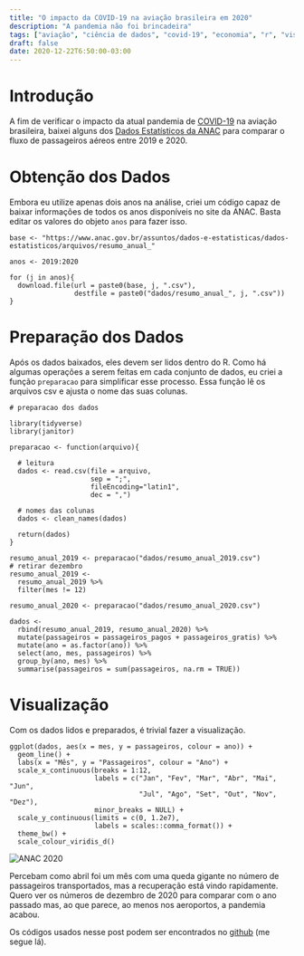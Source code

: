 ```yaml
---
title: "O impacto da COVID-19 na aviação brasileira em 2020"
description: "A pandemia não foi brincadeira"
tags: ["aviação", "ciência de dados", "covid-19", "economia", "r", "visualização"]
draft: false
date: 2020-12-22T6:50:00-03:00
---
```


# Introdução

A fim de verificar o impacto da atual pandemia de [COVID-19](https://marcusnunes.me/tags/covid-19) na aviação brasileira, baixei alguns dos [Dados Estatísticos da ANAC](https://www.anac.gov.br/assuntos/dados-e-estatisticas/dados-estatisticos/dados-estatisticos) para comparar o fluxo de passageiros aéreos entre 2019 e 2020.


# Obtenção dos Dados

Embora eu utilize apenas dois anos na análise, criei um código capaz de baixar informações de todos os anos disponíveis no site da ANAC. Basta editar os valores do objeto `anos` para fazer isso.

```{r obtencao_dados, eval=FALSE}
base <- "https://www.anac.gov.br/assuntos/dados-e-estatisticas/dados-estatisticos/arquivos/resumo_anual_"

anos <- 2019:2020

for (j in anos){
  download.file(url = paste0(base, j, ".csv"),
                destfile = paste0("dados/resumo_anual_", j, ".csv"))
}
```


# Preparação dos Dados

Após os dados baixados, eles devem ser lidos dentro do R. Como há algumas operações a serem feitas em cada conjunto de dados, eu criei a função `preparacao` para simplificar esse processo. Essa função lê os arquivos csv e ajusta o nome das suas colunas.

```{r preparacao_dados}
# preparacao dos dados

library(tidyverse)
library(janitor)

preparacao <- function(arquivo){
  
  # leitura
  dados <- read.csv(file = arquivo,
                    sep = ";",
                    fileEncoding="latin1",
                    dec = ",")
  
  # nomes das colunas
  dados <- clean_names(dados)
  
  return(dados)
}

resumo_anual_2019 <- preparacao("dados/resumo_anual_2019.csv")
# retirar dezembro
resumo_anual_2019 <-
  resumo_anual_2019 %>%
  filter(mes != 12)

resumo_anual_2020 <- preparacao("dados/resumo_anual_2020.csv")

dados <- 
  rbind(resumo_anual_2019, resumo_anual_2020) %>%
  mutate(passageiros = passageiros_pagos + passageiros_gratis) %>%
  mutate(ano = as.factor(ano)) %>%
  select(ano, mes, passageiros) %>%
  group_by(ano, mes) %>%
  summarise(passageiros = sum(passageiros, na.rm = TRUE))
```



# Visualização

Com os dados lidos e preparados, é trivial fazer a visualização.

```{r visualizacao}
ggplot(dados, aes(x = mes, y = passageiros, colour = ano)) +
  geom_line() +
  labs(x = "Mês", y = "Passageiros", colour = "Ano") +
  scale_x_continuous(breaks = 1:12,
                     labels = c("Jan", "Fev", "Mar", "Abr", "Mai", "Jun",
                                "Jul", "Ago", "Set", "Out", "Nov", "Dez"),
                     minor_breaks = NULL) +
  scale_y_continuous(limits = c(0, 1.2e7), 
                     labels = scales::comma_format()) +
  theme_bw() +
  scale_colour_viridis_d()
```

![ANAC 2020](/images/anac-2020.png)

Percebam como abril foi um mês com uma queda gigante no número de passageiros transportados, mas a recuperação está vindo rapidamente. Quero ver os números de dezembro de 2020 para comparar com o ano passado mas, ao que parece, ao menos nos aeroportos, a pandemia acabou.

Os códigos usados nesse post podem ser encontrados no [github](https://github.com/mnunes/anac-2020) (me segue lá).
